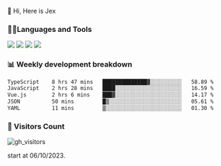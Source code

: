  👋 Hi, Here is Jex

 

### 🧑‍💻Languages and Tools

<code><a href="https://react.dev"><img src="https://api.iconify.design/logos:react.svg" /></a></code>
<code><a href="https://github.com/vuejs/core"><img src="https://api.iconify.design/logos:vue.svg" /></a></code> 
<code><a href="https://github.com/microsoft/TypeScript"><img src="https://api.iconify.design/logos:typescript-icon.svg" /></a></code>
<code><a href="https://threejs.org/"><img src="https://api.iconify.design/logos:threejs.svg" /></a></code>

### 📊 Weekly development breakdown

<!--START_SECTION:waka-->

```txt
TypeScript    8 hrs 47 mins   ██████████████▓░░░░░░░░░░   58.89 %
JavaScript    2 hrs 28 mins   ████░░░░░░░░░░░░░░░░░░░░░   16.59 %
Vue.js        2 hrs 6 mins    ███▓░░░░░░░░░░░░░░░░░░░░░   14.17 %
JSON          50 mins         █▒░░░░░░░░░░░░░░░░░░░░░░░   05.61 %
YAML          11 mins         ▒░░░░░░░░░░░░░░░░░░░░░░░░   01.30 %
```

<!--END_SECTION:waka-->


### 👀 Visitors Count

![gh_visitors](https://profile-counter.glitch.me/jexlau/count.svg)

start at 06/10/2023.
